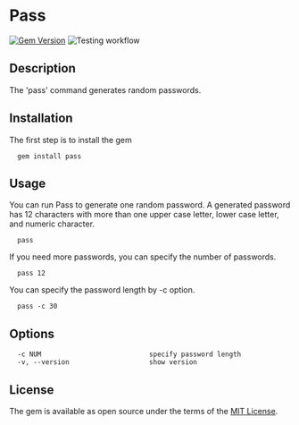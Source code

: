 # Pass

[![Gem Version](https://badge.fury.io/rb/pass.svg)](https://badge.fury.io/rb/pass)
![Testing workflow](https://github.com/krhitoshi/pass/workflows/Testing%20workflow/badge.svg)

## Description

The 'pass' command generates random passwords.

## Installation

The first step is to install the gem

```
  gem install pass
```

## Usage

You can run Pass to generate one random password. A generated password has 12 characters with more than one upper case letter, lower case letter, and numeric character.

```
  pass
```

If you need more passwords, you can specify the number of passwords.

```
  pass 12
```

You can specify the password length by -c option.

```
  pass -c 30
```

## Options

```
  -c NUM                           specify password length
  -v, --version                    show version
```

## License

The gem is available as open source under the terms of the [MIT License](http://opensource.org/licenses/MIT).
